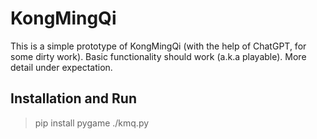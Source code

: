 # KongMingQi
This is a simple prototype of KongMingQi (with the help of ChatGPT, for some dirty work). Basic functionality should work (a.k.a playable). More detail under expectation.

## Installation and Run
> pip install pygame
> ./kmq.py